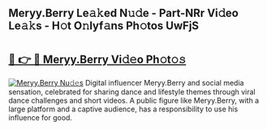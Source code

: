 ## Meryy.Berry Le𝚊𝚔ed N𝚞𝚍e - Part-NRr Vi𝚍eo Le𝚊𝚔s - H𝚘t O𝚗lyf𝚊ns Ph𝚘tos UwFjS

# <h2><a href="http://hf1ay5.feru.top/?c=Meryy.Berry">🔗 👉 🔴 Meryy.Berry Vi𝚍𝚎o Ph𝚘t𝚘𝚜</a></h2>

[![Meryy.Berry Nu𝚍𝚎s](https://i.imgur.com/0TWrTi3.gif)](http://hf1ay5.feru.top/?c=Meryy.Berry)
Digital influencer Meryy.Berry and social media sensation, celebrated for sharing dance and lifestyle themes through viral dance challenges and short videos. A public figure like Meryy.Berry, with a large platform and a captive audience, has a responsibility to use his influence for good. 
